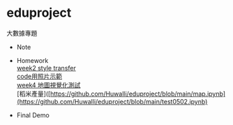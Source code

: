 # eduproject
 大數據專題
 * Note

* Homework
<br />  [week2 style transfer](https://colab.research.google.com/drive/1a6sz7wOhUrc2ROh6a3hQfx9wKOvrSd6J#scrollTo=y9r8Lyjb_m0u)
<br />[code用照片示範](https://github.com/Huwalli/eduproject/blob/main/%E3%80%8Cstyle_transfer_ipynb%E3%80%8D%E7%85%A7%E7%89%87%E7%89%88%E6%9C%AC.ipynb )
<br />[week4 地圖視覺化測試](https://github.com/Huwalli/eduproject/blob/main/map.ipynb)
<br />[稻米產量]([https://github.com/Huwalli/eduproject/blob/main/map.ipynb](https://github.com/Huwalli/eduproject/blob/main/test0502.ipynb)



* Final Demo

